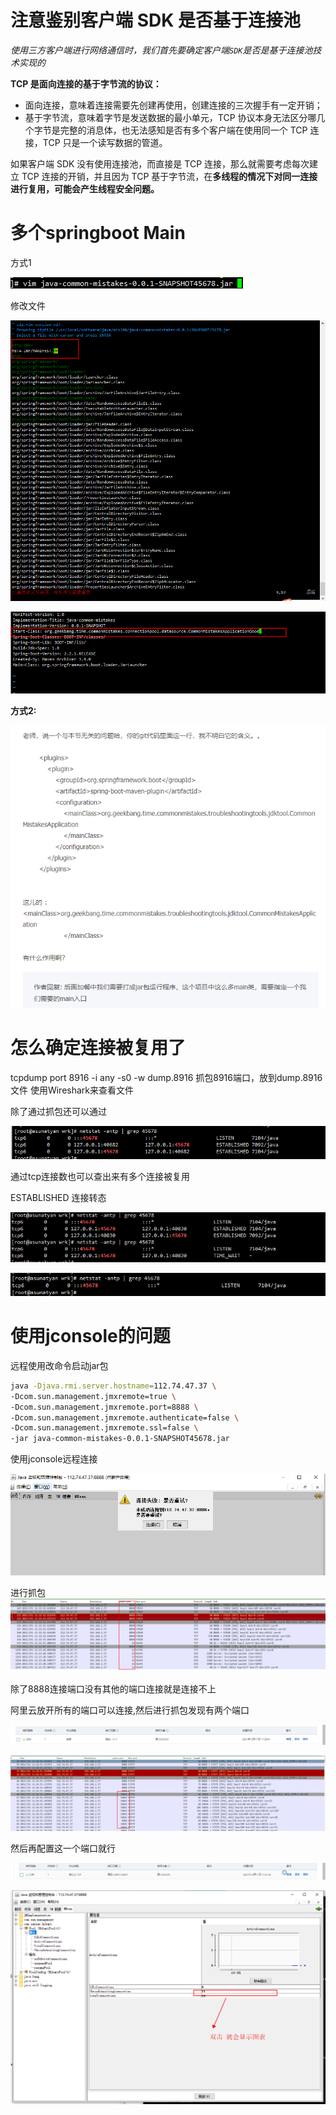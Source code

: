 # 注意鉴别客户端 SDK 是否基于连接池

*使用三方客户端进行网络通信时，我们首先要确定客户端` SDK `是否是基于连接池技术实现的*

**TCP 是面向连接的基于字节流的协议：**

- 面向连接，意味着连接需要先创建再使用，创建连接的三次握手有一定开销；
- 基于字节流，意味着字节是发送数据的最小单元，TCP 协议本身无法区分哪几个字节是完整的消息体，也无法感知是否有多个客户端在使用同一个 TCP 连接，TCP 只是一个读写数据的管道。

如果客户端 SDK 没有使用连接池，而直接是 TCP 连接，那么就需要考虑每次建立 TCP 连接的开销，并且因为 TCP 基于字节流，在**多线程的情况下对同一连接进行复用，可能会产生线程安全问题。**  



# 多个springboot Main 

方式1

![1639715465894](../../../pic/markdown/1639715465894.png)

修改文件

![1639715419433](../../../pic/markdown/1639715419433.png)

![1639715449786](../../../pic/markdown/1639715449786.png)



**方式2:**

![1639722732646](../../../pic/markdown/1639722732646.png)



# 怎么确定连接被复用了

tcpdump port 8916 -i any -s0 -w dump.8916
抓包8916端口，放到dump.8916文件
使用Wireshark来查看文件



除了通过抓包还可以通过

![1639638604746](../../../pic/markdown/1639638604746.png)

通过tcp连接数也可以查出来有多个连接被复用



ESTABLISHED 连接转态

![1639639681443](../../../pic/markdown/1639639681443.png)



![1639639687006](../../../pic/markdown/1639639687006.png)





# 使用jconsole的问题

远程使用改命令启动jar包

```bash
java -Djava.rmi.server.hostname=112.74.47.37 \
-Dcom.sun.management.jmxremote=true \
-Dcom.sun.management.jmxremote.port=8888 \
-Dcom.sun.management.jmxremote.authenticate=false \
-Dcom.sun.management.jmxremote.ssl=false \
-jar java-common-mistakes-0.0.1-SNAPSHOT45678.jar 
```





使用jconsole远程连接

![1639711445897](../../../pic/markdown/1639711445897.png)

进行抓包![1639711464205](../../../pic/markdown/1639711464205.png)

除了8888连接端口没有其他的端口连接就是连接不上



阿里云放开所有的端口可以连接,然后进行抓包发现有两个端口

![1639711608164](../../../pic/markdown/1639711608164.png)



![1639711638398](../../../pic/markdown/1639711638398.png)

然后再配置这一个端口就行



![1639711677702](../../../pic/markdown/1639711677702.png)







![1639715187497](../../../pic/markdown/1639715187497.png)